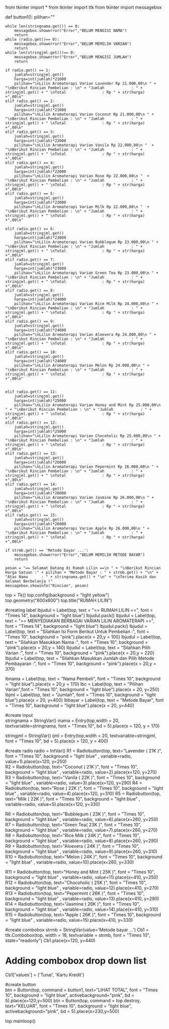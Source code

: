from tkinter import * 
from tkinter import ttk
from tkinter import messagebox 

def button1():
    pilihan=""

    while len(stringnama.get()) == 0:
        messagebox.showerror("Error","BELUM MENGISI NAMA")
        return    
    while (radio.get()== 0):
        messagebox.showerror("Error","BELUM MEMILIH VARIAN")
        return
    while len(stringjml.get())== 0:
        messagebox.showerror("Error","BELUM MENGISI JUMLAH")
        return
    
    if radio.get() == 1:
        jumlah=stringjml.get()
        harga=int(jumlah)*21000
        pilihan="\nLilin Aromaterapi Varian Lavender Rp 21.000,00\n " + "\nBerikut Rincian Pembelian : \n" + "Jumlah            : " + stringjml.get() + " \nTotal                : Rp " + str(harga) +",00\n"
    elif radio.get() == 2:
        jumlah=stringjml.get()
        harga=int(jumlah)*21000
        pilihan="\nLilin Aromaterapi Varian Coconut Rp 21.000,00\n " + "\nBerikut Rincian Pembelian : \n" + "Jumlah            : " + stringjml.get() + " \nTotal                : Rp " + str(harga) +",00\n"
    elif radio.get() == 3:
        jumlah=stringjml.get()
        harga=int(jumlah)*22000
        pilihan="\nLilin Aromaterapi Varian Vanila Rp 22.000,00\n "  + "\nBerikut Rincian Pembelian : \n" + "Jumlah            : " + stringjml.get() + " \nTotal                : Rp " + str(harga) +",00\n"    
    elif radio.get() == 4:
        jumlah=stringjml.get()
        harga=int(jumlah)*22000
        pilihan="\nLilin Aromaterapi Varian Rose Rp 22.000,00\n "  + "\nBerikut Rincian Pembelian : \n" + "Jumlah            : " + stringjml.get() + " \nTotal                : Rp " + str(harga) +",00\n"
    elif radio.get() == 5:
        jumlah=stringjml.get()
        harga=int(jumlah)*22000
        pilihan="\nLilin Aromaterapi Varian Milk Rp 22.000,00\n "  + "\nBerikut Rincian Pembelian : \n" + "Jumlah            : " + stringjml.get() + " \nTotal                : Rp " + str(harga) +",00\n"    
        
    elif radio.get() == 6:
        jumlah=stringjml.get()
        harga=int(jumlah)*23000
        pilihan="\nLilin Aromaterapi Varian Bubblegum Rp 23.000,00\n " + "\nBerikut Rincian Pembelian : \n" + "Jumlah            : " + stringjml.get() + " \nTotal                : Rp " + str(harga) +",00\n"    
    elif radio.get() == 7:
        jumlah=stringjml.get()
        harga=int(jumlah)*23000
        pilihan="\nLilin Aromaterapi Varian Green Tea Rp 23.000,00\n " +  "\nBerikut Rincian Pembelian : \n" + "Jumlah            : " + stringjml.get() + " \nTotal                : Rp " + str(harga) +",00\n"
    elif radio.get() == 8:
        jumlah=stringjml.get()
        harga=int(jumlah)*24000
        pilihan="\nLilin Aromaterapi Varian Rice Milk Rp 24.000,00\n " + "\nBerikut Rincian Pembelian : \n" + "Jumlah            : " + stringjml.get() + " \nTotal                : Rp " + str(harga) +",00\n"
    elif radio.get() == 9:
        jumlah=stringjml.get()
        harga=int(jumlah)*24000
        pilihan="\nLilin Aromaterapi Varian Aloevera Rp 24.000,00\n " + "\nBerikut Rincian Pembelian : \n" + "Jumlah            : " + stringjml.get() + " \nTotal                : Rp " + str(harga) +",00\n"    
    elif radio.get() == 10:
        jumlah=stringjml.get()
        harga=int(jumlah)*24000
        pilihan="\nLilin Aromaterapi Varian Melon Rp 24.000,00\n " + "\nBerikut Rincian Pembelian : \n" + "Jumlah            : " + stringjml.get() + " \nTotal                : Rp " + str(harga) +",00\n"    


    elif radio.get() == 11:
        jumlah=stringjml.get()
        harga=int(jumlah)*25000
        pilihan="\nLilin Aromaterapi Varian Honey and Mint Rp 25.000,00\n " + "\nBerikut Rincian Pembelian : \n" + "Jumlah            : " + stringjml.get() + " \nTotal                : Rp " + str(harga) +",00\n"
    elif radio.get() == 12:
        jumlah=stringjml.get()
        harga=int(jumlah)*25000
        pilihan="\nLilin Aromaterapi Varian Chocoholic Rp 25.000,00\n " + "\nBerikut Rincian Pembelian : \n" + "Jumlah            : " + stringjml.get() + " \nTotal                : Rp " + str(harga) +",00\n"
    elif radio.get() == 13:
        jumlah=stringjml.get()
        harga=int(jumlah)*26000
        pilihan="\nLilin Aromaterapi Varian Pepermint Rp 26.000,00\n " + "\nBerikut Rincian Pembelian : \n" + "Jumlah            : " + stringjml.get() + " \nTotal                : Rp " + str(harga) +",00\n"
    elif radio.get() == 14:
        jumlah=stringjml.get()
        harga=int(jumlah)*26000
        pilihan="\nLilin Aromaterapi Varian Jasmine Rp 26.000,00\n " + "\nBerikut Rincian Pembelian : \n" + "Jumlah            : " + stringjml.get() + " \nTotal                : Rp " + str(harga) +",00\n"
    elif radio.get() == 15:
        jumlah=stringjml.get()
        harga=int(jumlah)*26000
        pilihan="\nLilin Aromaterapi Varian Apple Rp 26.000,00\n " + "\nBerikut Rincian Pembelian : \n" + "Jumlah            : " + stringjml.get() + " \nTotal                : Rp " + str(harga) +",00\n"

    if strmb.get() == 'Metode bayar ...':
        messagebox.showerror("Error","BELUM MEMILIH METODE BAYAR")
        return

    pesan = "== Selamat Datang di Rumah Lilin ==\n " + "\nBerikut Rincian Harga Satuan :" + pilihan + "Metode Bayar : " + strmb.get() + "\n" + "Atas Nama      : " + stringnama.get() + "\n" + "\nTerima Kasih dan Selamat Berbelanja !"
    messagebox.showinfo("Rincian", pesan)
  
top = Tk()
top.config(background = "light yellow")
top.geometry("600x600")
top.title("RUMAH LILIN")

#creating label
lbjudul = Label(top, text = "== RUMAH LILIN ==", font = "Times 14", background = "light blue")
lbjudul.pack()
lbjudul = Label(top, text = "== MENYEDIAKAN BERBAGAI VARIAN LILIN AROMATERAPI ==", font = "Times 14", background = "light blue")
lbjudul.pack()
lbjudul = Label(top, text = "Silahkan Isi Form Berikut Untuk Pembelian :", font = "Times 10", background = "pink").place(x = 20,y = 100)
lbjudul = Label(top, text = "Silahkan Masukkan Nama :", font = "Times 10", background = "pink").place(x = 20,y = 140)
lbjudul = Label(top, text = "Silahkan Pilih Varian :", font = "Times 10", background = "pink").place(x = 20,y = 220)
lbjudul = Label(top, text = "Silahkan Masukkan Jumlah dan Pilih Metode Pembayaran :", font = "Times 10", background = "pink").place(x = 20,y = 370)

lbnama = Label(top, text = "Nama Pembeli", font = "Times 10", background = "light blue").place(x = 20,y = 170)
lbc = Label(top, text = "Pilihan Varian",font = "Times 10", background = "light blue").place(x = 20, y=250)
lbjml = Label(top, text = "Jumlah", font = "Times 10", background = "light blue").place(x = 20, y=400)
lbbayar = Label(top, text = "Metode Bayar", font = "Times 10", background = "light blue").place(x = 20, y=440)

#create input  
stringnama = StringVar()
inama = Entry(top,width = 20, textvariable=stringnama, font = "Times 10", bd = 5).place(x = 120, y = 170)  

stringjml = StringVar()
ijml = Entry(top,width = 20, textvariable=stringjml, font = "Times 10", bd = 5).place(x = 120, y = 400)    
    
#create radio
radio = IntVar()
R1 = Radiobutton(top, text="Lavender ( 21K )", font = "Times 10", background = "light blue" , variable=radio, value=1).place(x=120, y=250)  
R2 = Radiobutton(top, text="Coconut ( 21K )", font = "Times 10", background = "light blue" , variable=radio, value=2).place(x=120, y=270)  
R3 = Radiobutton(top, text="Vanila ( 22K )", font = "Times 10", background = "light blue" , variable=radio, value=3).place(x=120, y=290)
R4 = Radiobutton(top, text="Rose ( 22K )", font = "Times 10", background = "light blue" , variable=radio, value=4).place(x=120, y=310)
R5 = Radiobutton(top, text="Milk ( 22K )", font = "Times 10", background = "light blue" , variable=radio, value=5).place(x=120, y=330)

R6 = Radiobutton(top, text="Bubblegum ( 23K )", font = "Times 10", background = "light blue" , variable=radio, value=6).place(x=260, y=250)  
R7 = Radiobutton(top, text="Green Tea( 23K )", font = "Times 10", background = "light blue" , variable=radio, value=7).place(x=260, y=270)
R8 = Radiobutton(top, text="Rice Milk ( 24K )", font = "Times 10", background = "light blue" , variable=radio, value=8).place(x=260, y=290)  
R9 = Radiobutton(top, text="Aloevera ( 24K )", font = "Times 10", background = "light blue" , variable=radio, value=9).place(x=260, y=310)
R10 = Radiobutton(top, text="Melon ( 24K )", font = "Times 10", background = "light blue" , variable=radio, value=10).place(x=260, y=330)

R11 = Radiobutton(top, text="Honey and Mint ( 25K )", font = "Times 10", background = "light blue" , variable=radio, value=11).place(x=410, y=250)  
R12 = Radiobutton(top, text="Chocoholic ( 25K )", font = "Times 10", background = "light blue" , variable=radio, value=12).place(x=410, y=270)  
R13 = Radiobutton(top, text="Pepermint ( 26K )", font = "Times 10", background = "light blue" , variable=radio, value=13).place(x=410, y=290)  
R14 = Radiobutton(top, text="Jasmine ( 26K )", font = "Times 10", background = "light blue" , variable=radio, value=14).place(x=410, y=310)
R15 = Radiobutton(top, text="Apple ( 26K )", font = "Times 10", background = "light blue" , variable=radio, value=15).place(x=410, y=330)

#create combobox
strmb = StringVar(value='Metode bayar ...') 
Cb1 = ttk.Combobox(top, width = 18, textvariable = strmb, font = "Times 10", state="readonly")
Cb1.place(x=120, y=440)

# Adding combobox drop down list 
Cb1['values'] = ('Tunai',
                 'Kartu Kredit') 

#create button    
btn = Button(top, command = button1, text="LIHAT TOTAL", font = "Times 10", background = "light blue", activebackground="pink", bd = 5).place(x=120,y=500)
btn = Button(top, command = top.destroy, text="KELUAR", font = "Times 10", background = "light blue", activebackground="pink", bd = 5).place(x=230,y=500)

top.mainloop()
